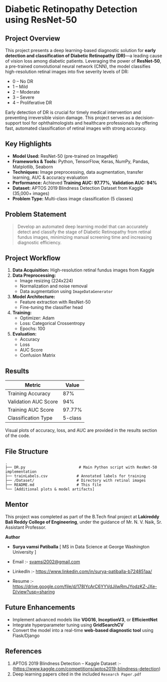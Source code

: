 # Diabetic Retinopathy Detection using ResNet-50

## Project Overview

This project presents a deep learning-based diagnostic solution for **early detection and classification of Diabetic Retinopathy (DR)**—a leading cause of vision loss among diabetic patients. Leveraging the power of **ResNet-50**, a pre-trained convolutional neural network (CNN), the model classifies high-resolution retinal images into five severity levels of DR:  

- 0 – No DR  
- 1 – Mild  
- 2 – Moderate  
- 3 – Severe  
- 4 – Proliferative DR  

Early detection of DR is crucial for timely medical intervention and preventing irreversible vision damage. This project serves as a decision-support tool for ophthalmologists and healthcare professionals by offering fast, automated classification of retinal images with strong accuracy.


## Key Highlights

- **Model Used:** ResNet-50 (pre-trained on ImageNet)  
- **Frameworks & Tools:** Python, TensorFlow, Keras, NumPy, Pandas, Matplotlib, Seaborn  
- **Techniques:** Image preprocessing, data augmentation, transfer learning, AUC & accuracy evaluation  
- **Performance:** Achieved **Training AUC: 97.77%**, **Validation AUC: 94%**  
- **Dataset:** APTOS 2019 Blindness Detection Dataset from Kaggle (35,000+ images)  
- **Problem Type:** Multi-class image classification (5 classes)


## Problem Statement

> Develop an automated deep learning model that can accurately detect and classify the stage of Diabetic Retinopathy from retinal fundus images, minimizing manual screening time and increasing diagnostic efficiency.


## Project Workflow

1. **Data Acquisition:** High-resolution retinal fundus images from Kaggle  
2. **Data Preprocessing:**  
   - Image resizing (224x224)  
   - Normalization and noise removal  
   - Data augmentation using `ImageDataGenerator`  
3. **Model Architecture:**  
   - Feature extraction with ResNet-50  
   - Fine-tuning the classifier head  
4. **Training:**  
   - Optimizer: Adam  
   - Loss: Categorical Crossentropy  
   - Epochs: 100  
5. **Evaluation:**  
   - Accuracy  
   - Loss  
   - AUC Score  
   - Confusion Matrix  


## Results

| Metric               | Value         |
|----------------------|---------------|
| Training Accuracy    | 87%           |
| Validation AUC Score | 94%           |
| Training AUC Score   | 97.77%        |
| Classification Type  | 5-class       |

Visual plots of accuracy, loss, and AUC are provided in the results section of the code.


## File Structure

```
.
├── DR.py                        # Main Python script with ResNet-50 implementation
├── trainLabels.csv             # Annotated labels for training
├── /Dataset/                   # Directory with retinal images
├── README.md                   # This file
└── [Additional plots & model artifacts]
```


## Mentor

This project was completed as part of the B.Tech final project at **Lakireddy Bali Reddy College of Engineering**, under the guidance of Mr. N. V. Naik, Sr. Assistant Professor.

**Author**
  
- **Surya vamsi Patiballa** [ MS in Data Science at George Washington University ]
  
- Email :- svamsi2002@gmail.com
- LinkedIn :- https://www.linkedin.com/in/surya-patiballa-b724851aa/
- Resume  :-  https://drive.google.com/file/d/178IYcArC6YYVdJiIwRmJYodzKZ-JXe-D/view?usp=sharing


## Future Enhancements

- Implement advanced models like **VGG16**, **InceptionV3**, or **EfficientNet**  
- Integrate hyperparameter tuning using **GridSearchCV**  
- Convert the model into a real-time **web-based diagnostic tool** using Flask/Django


## References

1. APTOS 2019 Blindness Detection – Kaggle Dataset :- (https://www.kaggle.com/competitions/aptos2019-blindness-detection)  
2. Deep learning papers cited in the included `Research Paper.pdf`
